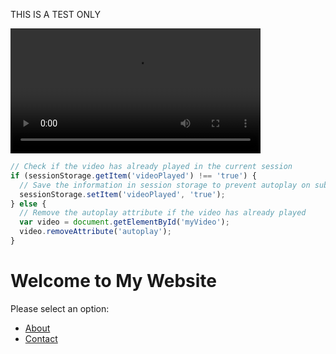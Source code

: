 
THIS IS A TEST ONLY

<video controls width="400" autoplay="true">
    <source src="https://tst.dynamsoft.com/public/docs/dbr/javascript/How%20to%20Use%20Dynamsoft%20Barcode%20Reader%20JavaScript%20SDK%20v1.1.mp4">
</video>

```javascript
// Check if the video has already played in the current session
if (sessionStorage.getItem('videoPlayed') !== 'true') {
  // Save the information in session storage to prevent autoplay on subsequent visits
  sessionStorage.setItem('videoPlayed', 'true');
} else {
  // Remove the autoplay attribute if the video has already played
  var video = document.getElementById('myVideo');
  video.removeAttribute('autoplay');
}
```


# Welcome to My Website

Please select an option:

- [About](about.md)
- [Contact](contact.md)


